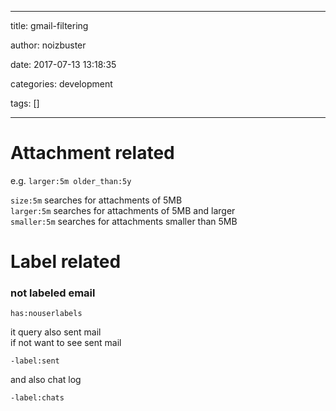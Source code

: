 
---

title:  gmail-filtering

author: noizbuster

date:   2017-07-13 13:18:35

categories: development

tags: []

---

# Attachment related

e.g.
`larger:5m older_than:5y`

`size:5m` searches for attachments of 5MB  
`larger:5m` searches for attachments of 5MB and larger  
`smaller:5m` searches for attachments smaller than 5MB  

# Label related

### not labeled email

`has:nouserlabels`

it query also sent mail  
if not want to see sent mail  

`-label:sent`

and also chat log  

`-label:chats`
